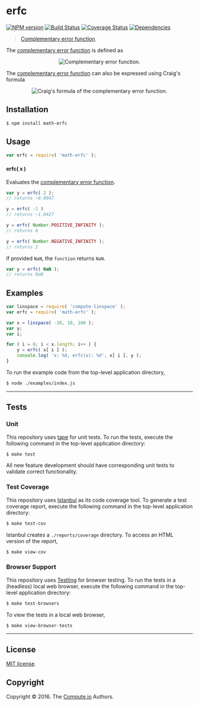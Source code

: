 erfc
===
[![NPM version][npm-image]][npm-url] [![Build Status][build-image]][build-url] [![Coverage Status][coverage-image]][coverage-url] [![Dependencies][dependencies-image]][dependencies-url]

> [Complementary error function][complementary-error-function].

The [complementary error function][complementary-error-function] is defined as

<div class="equation" align="center" data-raw-text="\operatorname{erfc}(x) = 1 - \operatorname{erf}(x) = \frac{2}{\sqrt\pi} \int_x^{\infty} e^{-t^2}\, dt" data-equation="eq:complementary_error_function">
	<img src="" alt="Complementary error function.">
	<br>
</div>

The [complementary error function][complementary-error-function] can also be expressed using Craig's formula

<div class="equation" align="center" data-raw-text="\operatorname{erfc}(x) = \frac{2}{\pi} \int_0^{\frac{\pi}{2}} \exp \left( - \frac{x^2}{\sin^2 \theta} \right) d\theta" data-equation="eq:craigs_formula">
	<img src="" alt="Craig's formula of the complementary error function.">
	<br>
</div>


## Installation

``` bash
$ npm install math-erfc
```


## Usage

``` javascript
var erfc = require( 'math-erfc' );
```

#### erfc( x )

Evaluates the [complementary error function][complementary-error-function].

``` javascript
var y = erfc( 2 );
// returns ~0.0047

y = erfc( -1 )
// returns ~1.8427

y = erfc( Number.POSITIVE_INFINITY );
// returns 0

y = erfc( Number.NEGATIVE_INFINITY );
// returns 2
```

If provided `NaN`, the `function` returns `NaN`.

``` javascript
var y = erfc( NaN );
// returns NaN
```


## Examples

``` javascript
var linspace = require( 'compute-linspace' );
var erfc = require( 'math-erfc' );

var x = linspace( -10, 10, 100 );
var y;
var i;

for ( i = 0; i < x.length; i++ ) {
	y = erfc( x[ i ] );
	console.log( 'x: %d, erfc(x): %d', x[ i ], y );
}
```

To run the example code from the top-level application directory,

``` bash
$ node ./examples/index.js
```


---
## Tests

### Unit

This repository uses [tape][tape] for unit tests. To run the tests, execute the following command in the top-level application directory:

``` bash
$ make test
```

All new feature development should have corresponding unit tests to validate correct functionality.


### Test Coverage

This repository uses [Istanbul][istanbul] as its code coverage tool. To generate a test coverage report, execute the following command in the top-level application directory:

``` bash
$ make test-cov
```

Istanbul creates a `./reports/coverage` directory. To access an HTML version of the report,

``` bash
$ make view-cov
```


### Browser Support

This repository uses [Testling][testling] for browser testing. To run the tests in a (headless) local web browser, execute the following command in the top-level application directory:

``` bash
$ make test-browsers
```

To view the tests in a local web browser,

``` bash
$ make view-browser-tests
```

<!-- [![browser support][browsers-image]][browsers-url] -->


---
## License

[MIT license](http://opensource.org/licenses/MIT).


## Copyright

Copyright &copy; 2016. The [Compute.io][compute-io] Authors.


[npm-image]: http://img.shields.io/npm/v/math-erfc.svg
[npm-url]: https://npmjs.org/package/math-erfc

[build-image]: http://img.shields.io/travis/math-io/erfc/master.svg
[build-url]: https://travis-ci.org/math-io/erfc

[coverage-image]: https://img.shields.io/codecov/c/github/math-io/erfc/master.svg
[coverage-url]: https://codecov.io/github/math-io/erfc?branch=master

[dependencies-image]: http://img.shields.io/david/math-io/erfc.svg
[dependencies-url]: https://david-dm.org/math-io/erfc

[dev-dependencies-image]: http://img.shields.io/david/dev/math-io/erfc.svg
[dev-dependencies-url]: https://david-dm.org/dev/math-io/erfc

[github-issues-image]: http://img.shields.io/github/issues/math-io/erfc.svg
[github-issues-url]: https://github.com/math-io/erfc/issues

[tape]: https://github.com/substack/tape
[istanbul]: https://github.com/gotwarlost/istanbul
[testling]: https://ci.testling.com

[compute-io]: https://github.com/compute-io/
[complementary-error-function]: https://en.wikipedia.org/wiki/Error_function
[ieee754]: https://en.wikipedia.org/wiki/IEEE_754-1985
